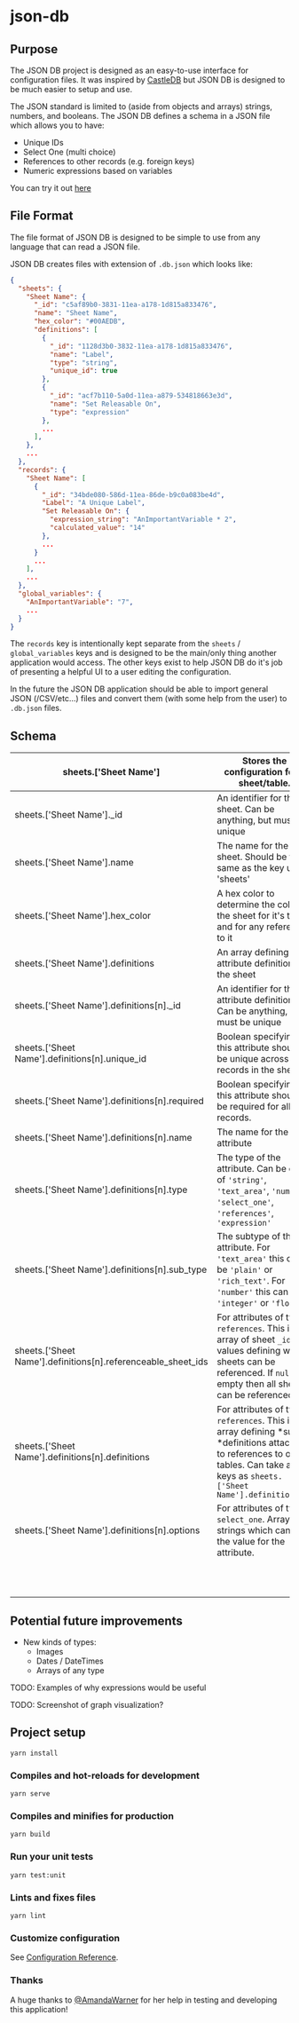 # json-db

## Purpose

The JSON DB project is designed as an easy-to-use interface for configuration files.  It was inspired by [CastleDB](http://castledb.org/) but JSON DB is designed to be much easier to setup and use.

The JSON standard is limited to (aside from objects and arrays) strings, numbers, and booleans.  The JSON DB defines a schema in a JSON file which allows you to have:

* Unique IDs
* Select One (multi choice)
* References to other records (e.g. foreign keys)
* Numeric expressions based on variables

You can try it out [here](http://blog.brian-underwood.codes/json-db/dist/)

## File Format

The file format of JSON DB is designed to be simple to use from any language that can read a JSON file.

JSON DB creates files with extension of `.db.json` which looks like:

```json
{
  "sheets": {
    "Sheet Name": {
      "_id": "c5af89b0-3831-11ea-a178-1d815a833476",
      "name": "Sheet Name",
      "hex_color": "#00AEDB",
      "definitions": [
        {
          "_id": "1128d3b0-3832-11ea-a178-1d815a833476",
          "name": "Label",
          "type": "string",
          "unique_id": true
        },
        {
          "_id": "acf7b110-5a0d-11ea-a879-534818663e3d",
          "name": "Set Releasable On",
          "type": "expression"
        },
        ...
      ],
    },
    ...
  },
  "records": {
    "Sheet Name": [
      {
        "_id": "34bde080-586d-11ea-86de-b9c0a083be4d",
        "Label": "A Unique Label",
        "Set Releasable On": {
          "expression_string": "AnImportantVariable * 2",
          "calculated_value": "14"
        },
        ...
      }
      ...
    ],
    ...
  },
  "global_variables": {
    "AnImportantVariable": "7",
    ...
  }
}
```

The `records` key is intentionally kept separate from the `sheets` / `global_variables` keys and is designed to be the main/only thing another application would access.  The other keys exist to help JSON DB do it's job of presenting a helpful UI to a user editing the configuration.

In the future the JSON DB application should be able to import general JSON (/CSV/etc...) files and convert them (with some help from the user) to `.db.json` files.

## Schema

| sheets.['Sheet Name']                                        | Stores the configuration for a sheet/table.                                                                                                                                            |
|--------------------------------------------------------------|----------------------------------------------------------------------------------------------------------------------------------------------------------------------------------------|
| sheets.['Sheet Name']._id                                    | An identifier for the sheet.  Can be anything, but must be unique                                                                                                                      |
| sheets.['Sheet Name'].name                                   | The name for the sheet.  Should be the same as the key under 'sheets'                                                                                                                  |
| sheets.['Sheet Name'].hex_color                              | A hex color to determine the color of the sheet for it's tab and for any references to it                                                                                              |
| sheets.['Sheet Name'].definitions                            | An array defining the attribute definitions for the sheet                                                                                                                              |
| sheets.['Sheet Name'].definitions[n]._id                     | An identifier for the attribute definition.  Can be anything, but must be unique                                                                                                       |
| sheets.['Sheet Name'].definitions[n].unique_id               | Boolean specifying if this attribute should be unique across all records in the sheet.                                                                                                 |
| sheets.['Sheet Name'].definitions[n].required                | Boolean specifying if this attribute should be required for all records.                                                                                                               |
| sheets.['Sheet Name'].definitions[n].name                    | The name for the attribute                                                                                                                                                             |
| sheets.['Sheet Name'].definitions[n].type                    | The type of the attribute.  Can be one of `'string'`, `'text_area'`, `'number'`, `'select_one'`, `'references'`, `'expression'`                                                        |
| sheets.['Sheet Name'].definitions[n].sub_type                | The subtype of the attribute.  For `'text_area'` this can be `'plain'` or `'rich_text'`.  For `'number'` this can be `'integer'` or `'float'`                                          |
| sheets.['Sheet Name'].definitions[n].referenceable_sheet_ids | For attributes of type `references`.  This is an array of sheet `_id` values defining what sheets can be referenced.  If `null` or empty then all sheets can be referenced.            |
| sheets.['Sheet Name'].definitions[n].definitions             | For attributes of type `references`.  This is an array defining *sub-*definitions attached to references to other tables.  Can take any keys as `sheets.['Sheet Name'].definitions[n]` |
| sheets.['Sheet Name'].definitions[n].options                 | For attributes of type `select_one`.  Array of strings which can be the value for the attribute.                                                                                       |
|                                                              |                                                                                                                                                                                        |
|                                                              |                                                                                                                                                                                        |
|                                                              |                                                                                                                                                                                        |
|                                                              |                                                                                                                                                                                        |
|                                                              |                                                                                                                                                                                        |
|                                                              |                                                                                                                                                                                        |
|                                                              |                                                                                                                                                                                        |
|                                                              |                                                                                                                                                                                        |
|                                                              |                                                                                                                                                                                        |
|                                                              |                                                                                                                                                                                        |
|                                                              |                                                                                                                                                                                        |

## Potential future improvements

 * New kinds of types:
   * Images
   * Dates / DateTimes
   * Arrays of any type

TODO: Examples of why expressions would be useful

TODO: Screenshot of graph visualization?






## Project setup
```
yarn install
```

### Compiles and hot-reloads for development
```
yarn serve
```

### Compiles and minifies for production
```
yarn build
```

### Run your unit tests
```
yarn test:unit
```

### Lints and fixes files
```
yarn lint
```

### Customize configuration
See [Configuration Reference](https://cli.vuejs.org/config/).

### Thanks

A huge thanks to [@AmandaWarner](https://github.com/AmandaWarner/) for her help in testing and developing this application!
